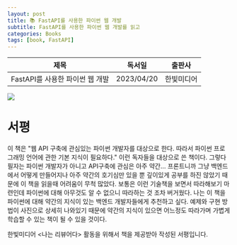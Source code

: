 ```yaml
---
layout: post
title: 📚 FastAPI를 사용한 파이썬 웹 개발
subtitle: FastAPI를 사용한 파이썬 웹 개발를 읽고
categories: Books
tags: [book, FastAPI]
---
```


|      제목       |   독서일   |  출판사  |
| :-------------: | :--------: | :------: |
| FastAPI를 사용한 파이썬 웹 개발 | 2023/04/20 | 한빛미디어 |

![](/images/posts/fast_api.jpeg)


# 서평

이 책은 "웹 API 구축에 관심있는 파이썬 개발자를 대상으로 한다. 따라서 파이썬 프로그래밍 언어에 관한 기본 지식이 필요하다." 이런 독자들을 대상으로 쓴 책이다. 그렇다 필자는 파이썬 개발자가 아니고 API구축에 관심은 아주 약간... 프론트니까 그냥 백엔드에서 어떻게 만들어지나 아주 약간의 호기심만 있을 뿐 깊이있게 공부를 하진 않았기 때문에 이 책을 읽을때 어려움이 무척 많았다. 보통은 이런 기술책을 보면서 따라해보기 마련인데 파이썬에 대해 아무것도 알 수 없으니 따라하는 것 조차 버거웠다. 나는 이 책을 파이썬에 대해 약간의 지식이 있는 백엔드 개발자들에게 추천하고 싶다. 예제와 구현 방법이 사진으로 상세히 나와있기 때문에 약간의 지식이 있으면 어느정도 따라가며 가볍게 학습할 수 있는 책이 될 수 있을 것이다.

한빛미디어 <나는 리뷰어다> 활동을 위해서 책을 제공받아 작성된 서평입니다.
